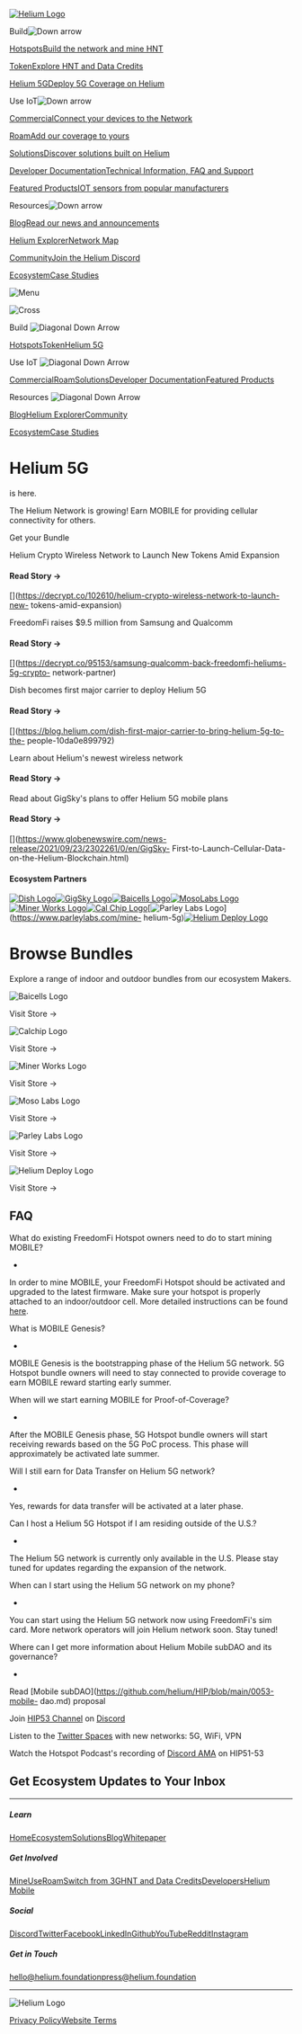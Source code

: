 [![Helium Logo](/_next/static/media/logosymbol.e32f55d5.svg)](/)

Build![Down arrow](/_next/static/media/navarrow.68f4a5a0.svg)

[HotspotsBuild the network and mine HNT](/mine)

[TokenExplore HNT and Data Credits](/token)

[Helium 5GDeploy 5G Coverage on Helium](/5G)

Use IoT![Down arrow](/_next/static/media/navarrow.68f4a5a0.svg)

[CommercialConnect your devices to the Network](/commercial)

[RoamAdd our coverage to yours](/roam)

[SolutionsDiscover solutions built on Helium](/solutions)

[Developer DocumentationTechnical Information, FAQ and
Support](https://docs.helium.com)

[Featured ProductsIOT sensors from popular manufacturers](/featured-products)

Resources![Down arrow](/_next/static/media/navarrow.68f4a5a0.svg)

[BlogRead our news and announcements](https://blog.helium.com)

[Helium ExplorerNetwork Map](https://explorer.helium.com)

[CommunityJoin the Helium Discord](https://discord.gg/helium)

[Ecosystem](/ecosystem)[Case Studies](/stories)

![Menu](/_next/static/media/menuwhite.97522b9f.svg)

![Cross](/_next/static/media/cross.97e56514.svg)

Build ![Diagonal Down Arrow](/_next/static/media/dropdownarrow.10ee975b.svg)

[Hotspots](/mine)[Token](/token)[Helium 5G](/5G)

Use IoT ![Diagonal Down Arrow](/_next/static/media/dropdownarrow.10ee975b.svg)

[Commercial](/commercial)[Roam](/roam)[Solutions](/solutions)[Developer
Documentation](https://docs.helium.com)[Featured Products](/featured-products)

Resources ![Diagonal Down
Arrow](/_next/static/media/dropdownarrow.10ee975b.svg)

[Blog](https://blog.helium.com)[Helium
Explorer](https://explorer.helium.com)[Community](https://discord.gg/helium)

[Ecosystem](/ecosystem)[Case Studies](/stories)

# Helium 5G  
is here.

The Helium Network is growing! Earn MOBILE for providing cellular connectivity
for others.

Get your Bundle

Helium Crypto Wireless Network to Launch New Tokens Amid Expansion

#### Read Story ->

[](https://decrypt.co/102610/helium-crypto-wireless-network-to-launch-new-
tokens-amid-expansion)

FreedomFi raises $9.5 million from Samsung and Qualcomm

#### Read Story ->

[](https://decrypt.co/95153/samsung-qualcomm-back-freedomfi-heliums-5g-crypto-
network-partner)

Dish becomes first major carrier to deploy Helium 5G

#### Read Story ->

[](https://blog.helium.com/dish-first-major-carrier-to-bring-helium-5g-to-the-
people-10da0e899792)

Learn about Helium's newest wireless network

#### Read Story ->

[](https://blog.helium.com/episode-two-the-path-to-5g-3f704a58661)

Read about GigSky's plans to offer Helium 5G mobile plans

#### Read Story ->

[](https://www.globenewswire.com/news-release/2021/09/23/2302261/0/en/GigSky-
First-to-Launch-Cellular-Data-on-the-Helium-Blockchain.html)

#### Ecosystem Partners

[![Dish
Logo](/_next/static/media/dish.77291637.svg)](https://www.dish.com)[![GigSky
Logo](/_next/static/media/gigsky.c05e81e2.svg)](https://www.gigsky.com)[![Baicells
Logo](/_next/image?url=%2F_next%2Fstatic%2Fmedia%2Fbaicells.550ac035.png&w=384&q=75)](https://promo.baicells.com/heliumbundlekit/)[![MosoLabs
Logo](/_next/image?url=%2F_next%2Fstatic%2Fmedia%2Fmosolabs.51424549.png&w=640&q=75)](https://mosolabs.com/)[![Miner
Works
Logo](/_next/static/media/minerworks.97cd8003.svg)](https://www.embeddedworks.net/partners/minerworks/)[![Cal
Chip
Logo](/_next/image?url=%2F_next%2Fstatic%2Fmedia%2Fcalchip.82f7833f.png&w=384&q=75)](https://www.calchipconnect.com/pages/helium-5g?ref=Helium)[![Parley
Labs
Logo](/_next/static/media/parleylabs_norobot.ff48793c.svg)](https://www.parleylabs.com/mine-
helium-5g)[![Helium Deploy
Logo](/_next/image?url=%2F_next%2Fstatic%2Fmedia%2Fheliumdeploy.9dd628c7.png&w=256&q=75)](https://heliumdeploy.io/)

# Browse Bundles

Explore a range of indoor and outdoor bundles from our ecosystem Makers.

![Baicells
Logo](/_next/image?url=%2F_next%2Fstatic%2Fmedia%2Fbaicells.550ac035.png&w=384&q=75)

Visit Store ->

[](https://promo.baicells.com/heliumbundlekit/)

![Calchip
Logo](/_next/image?url=%2F_next%2Fstatic%2Fmedia%2Fcalchip.82f7833f.png&w=384&q=75)

Visit Store ->

[](https://www.calchipconnect.com/pages/helium-5g?ref=Helium)

![Miner Works Logo](/_next/static/media/minerworks.97cd8003.svg)

Visit Store ->

[](https://www.embeddedworks.net/partners/minerworks/)

![Moso Labs
Logo](/_next/image?url=%2F_next%2Fstatic%2Fmedia%2Fmosolabs.51424549.png&w=384&q=75)

Visit Store ->

[](https://mosolabs.com/)

![Parley Labs Logo](/_next/static/media/parleylabs_norobot.ff48793c.svg)

Visit Store ->

[](https://www.parleylabs.com/mine-helium-5g)

![Helium Deploy
Logo](/_next/image?url=%2F_next%2Fstatic%2Fmedia%2Fheliumdeploy.9dd628c7.png&w=256&q=75)

Visit Store ->

[](https://heliumdeploy.io/)

## FAQ

What do existing FreedomFi Hotspot owners need to do to start mining MOBILE?

+

In order to mine MOBILE, your FreedomFi Hotspot should be activated and
upgraded to the latest firmware. Make sure your hotspot is properly attached
to an indoor/outdoor cell. More detailed instructions can be found
[here](https://freedomfi.com/freedomfi-gateway-setup-guide).

What is MOBILE Genesis?

+

MOBILE Genesis is the bootstrapping phase of the Helium 5G network. 5G Hotspot
bundle owners will need to stay connected to provide coverage to earn MOBILE
reward starting early summer.

When will we start earning MOBILE for Proof-of-Coverage?

+

After the MOBILE Genesis phase, 5G Hotspot bundle owners will start receiving
rewards based on the 5G PoC process. This phase will approximately be
activated late summer.

Will I still earn for Data Transfer on Helium 5G network?

+

Yes, rewards for data transfer will be activated at a later phase.

Can I host a Helium 5G Hotspot if I am residing outside of the U.S.?

+

The Helium 5G network is currently only available in the U.S. Please stay
tuned for updates regarding the expansion of the network.

When can I start using the Helium 5G network on my phone?

+

You can start using the Helium 5G network now using FreedomFi's sim card. More
network operators will join Helium network soon. Stay tuned!

Where can I get more information about Helium Mobile subDAO and its
governance?

+

Read [Mobile subDAO](https://github.com/helium/HIP/blob/main/0053-mobile-
dao.md) proposal  
  
Join [HIP53
Channel](https://discord.com/channels/404106811252408320/938884480746283129/938884713379139625)
on [Discord](https://discord.gg/helium)  
  
Listen to the [Twitter
Spaces](https://twitter.com/i/spaces/1OyKADQWppMxb?s=20) with new networks:
5G, WiFi, VPN  
  
Watch the Hotspot Podcast's recording of [Discord
AMA](https://www.youtube.com/watch?v=9OTr5ILAEiM) on HIP51-53

## Get Ecosystem Updates to Your Inbox

* * *

##### Learn

[Home](/)[Ecosystem](/ecosystem)[Solutions](/solutions)[Blog](https://blog.helium.com)[Whitepaper](http://whitepaper.helium.com)

##### Get Involved

[Mine](/mine)[Use](/commercial)[Roam](/roam)[Switch from 3G](/switch)[HNT and
Data Credits](/token)[Developers](https://docs.helium.com)[Helium Mobile](/5G)

##### Social

[Discord](https://discord.gg/helium)[Twitter](https://twitter.com/helium)[Facebook](https://www.facebook.com/heliumsystems)[LinkedIn](https://www.linkedin.com/company/heliuminc)[Github](https://github.com/helium)[YouTube](https://www.youtube.com/c/HeliumInc)[Reddit](https://www.reddit.com/r/HeliumNetwork)[Instagram](https://www.instagram.com/helium/)

##### Get in Touch

[hello@helium.foundation](mailto:hello@helium.foundation)[press@helium.foundation](mailto:press@helium.foundation)

* * *

![Helium Logo](/_next/static/media/logo-horizontalwhite.ecf69e9c.svg)

[Privacy Policy](/privacy)[Website Terms](/website-terms)

